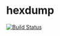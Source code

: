 # hexdump
[![Build Status](https://travis-ci.org/szefoski/hexdump.svg?branch=master)](https://travis-ci.org/szefoski/hexdump)
